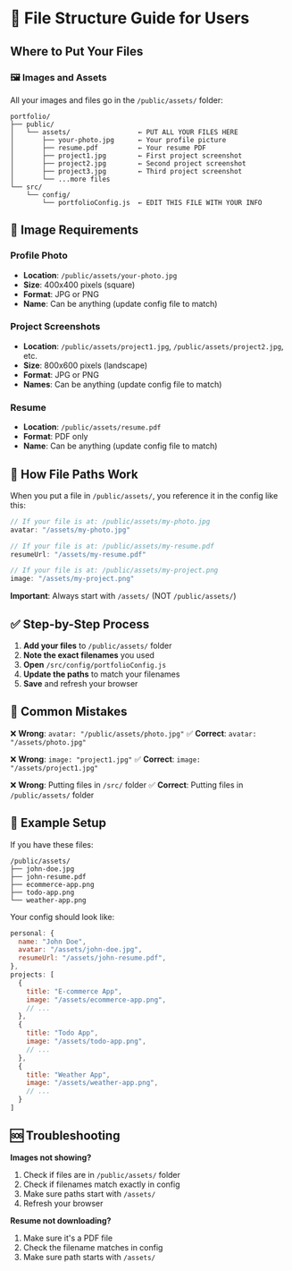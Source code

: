 # 📁 File Structure Guide for Users

## Where to Put Your Files

### 🖼️ Images and Assets
All your images and files go in the `/public/assets/` folder:

```
portfolio/
├── public/
│   └── assets/                 ← PUT ALL YOUR FILES HERE
│       ├── your-photo.jpg      ← Your profile picture
│       ├── resume.pdf          ← Your resume PDF
│       ├── project1.jpg        ← First project screenshot
│       ├── project2.jpg        ← Second project screenshot
│       ├── project3.jpg        ← Third project screenshot
│       └── ...more files
└── src/
    └── config/
        └── portfolioConfig.js  ← EDIT THIS FILE WITH YOUR INFO
```

## 📸 Image Requirements

### Profile Photo
- **Location**: `/public/assets/your-photo.jpg`
- **Size**: 400x400 pixels (square)
- **Format**: JPG or PNG
- **Name**: Can be anything (update config file to match)

### Project Screenshots
- **Location**: `/public/assets/project1.jpg`, `/public/assets/project2.jpg`, etc.
- **Size**: 800x600 pixels (landscape)
- **Format**: JPG or PNG
- **Names**: Can be anything (update config file to match)

### Resume
- **Location**: `/public/assets/resume.pdf`
- **Format**: PDF only
- **Name**: Can be anything (update config file to match)

## 🔗 How File Paths Work

When you put a file in `/public/assets/`, you reference it in the config like this:

```javascript
// If your file is at: /public/assets/my-photo.jpg
avatar: "/assets/my-photo.jpg"

// If your file is at: /public/assets/my-resume.pdf
resumeUrl: "/assets/my-resume.pdf"

// If your file is at: /public/assets/my-project.png
image: "/assets/my-project.png"
```

**Important**: Always start with `/assets/` (NOT `/public/assets/`)

## ✅ Step-by-Step Process

1. **Add your files** to `/public/assets/` folder
2. **Note the exact filenames** you used
3. **Open** `/src/config/portfolioConfig.js`
4. **Update the paths** to match your filenames
5. **Save** and refresh your browser

## 🚨 Common Mistakes

❌ **Wrong**: `avatar: "/public/assets/photo.jpg"`
✅ **Correct**: `avatar: "/assets/photo.jpg"`

❌ **Wrong**: `image: "project1.jpg"`
✅ **Correct**: `image: "/assets/project1.jpg"`

❌ **Wrong**: Putting files in `/src/` folder
✅ **Correct**: Putting files in `/public/assets/` folder

## 📝 Example Setup

If you have these files:
```
/public/assets/
├── john-doe.jpg
├── john-resume.pdf
├── ecommerce-app.png
├── todo-app.png
└── weather-app.png
```

Your config should look like:
```javascript
personal: {
  name: "John Doe",
  avatar: "/assets/john-doe.jpg",
  resumeUrl: "/assets/john-resume.pdf",
},
projects: [
  {
    title: "E-commerce App",
    image: "/assets/ecommerce-app.png",
    // ...
  },
  {
    title: "Todo App", 
    image: "/assets/todo-app.png",
    // ...
  },
  {
    title: "Weather App",
    image: "/assets/weather-app.png",
    // ...
  }
]
```

## 🆘 Troubleshooting

**Images not showing?**
1. Check if files are in `/public/assets/` folder
2. Check if filenames match exactly in config
3. Make sure paths start with `/assets/`
4. Refresh your browser

**Resume not downloading?**
1. Make sure it's a PDF file
2. Check the filename matches in config
3. Make sure path starts with `/assets/`
